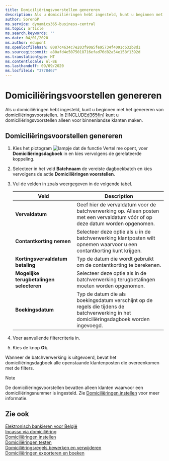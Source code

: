 ```yaml
---
title: Domiciliëringsvoorstellen genereren
description: Als u domiciliëringen hebt ingesteld, kunt u beginnen met het genereren van domiciliëringsvoorstellen. U kunt domiciliëringsvoorstellen alleen voor binnenlandse klanten maken.
author: SorenGP
ms.service: dynamics365-business-central
ms.topic: article
ms.search.keywords: ''
ms.date: 04/01/2020
ms.author: edupont
ms.openlocfilehash: 8087c4634c7e203f90a5fe95734f4091c632b8d1
ms.sourcegitcommit: a80afd4e5075018716efad76d82a54e158f1392d
ms.translationtype: HT
ms.contentlocale: nl-BE
ms.lasthandoff: 09/09/2020
ms.locfileid: "3778467"
---
```

# <a name="generate-domiciliation-suggestions"></a>Domiciliëringsvoorstellen genereren
Als u domiciliëringen hebt ingesteld, kunt u beginnen met het genereren van domiciliëringsvoorstellen. In [!INCLUDE[d365fin](../../includes/d365fin_md.md)] kunt u domiciliëringsvoorstellen alleen voor binnenlandse klanten maken.  

## <a name="to-generate-domiciliation-suggestions"></a>Domiciliëringsvoorstellen genereren  

1.  Kies het pictogram ![lampje dat de functie Vertel me opent](../../media/ui-search/search_small.png "Vertel me wat u wilt doen"), voer **Domiciliëringsdagboek** in en kies vervolgens de gerelateerde koppeling.  
2.  Selecteer in het veld **Batchnaam** de vereiste dagboekbatch en kies vervolgens de actie **Domiciliëringen voorstellen**.  
3.  Vul de velden in zoals weergegeven in de volgende tabel.  

    |Veld|Description|  
    |---------------------------------|---------------------------------------|  
    |**Vervaldatum**|Geef hier de vervaldatum voor de batchverwerking op. Alleen posten met een vervaldatum vóór of op deze datum worden opgenomen.|  
    |**Contantkorting nemen**|Selecteer deze optie als u in de batchverwerking klantposten wilt opnemen waarvoor u een contantkorting kunt krijgen.|  
    |**Kortingsvervaldatum betaling**|Typ de datum die wordt gebruikt om de contantkorting te berekenen.|  
    |**Mogelijke terugbetalingen selecteren**|Selecteer deze optie als in de batchverwerking terugbetalingen moeten worden opgenomen.|  
    |**Boekingsdatum**|Typ de datum die als boekingsdatum verschijnt op de regels die tijdens de batchverwerking in het domiciliëringsdagboek worden ingevoegd.|  

4.  Voer aanvullende filtercriteria in.  
5.  Kies de knop **Ok**.  

Wanneer de batchverwerking is uitgevoerd, bevat het domiciliëringsdagboek alle openstaande klantenposten die overeenkomen met de filters.  

> [!NOTE]  
>  De domiciliëringsvoorstellen bevatten alleen klanten waarvoor een domiciliëringsnummer is ingesteld. Zie [Domiciliëringen instellen](how-to-set-up-domiciliations.md) voor meer informatie.  

## <a name="see-also"></a>Zie ook  
 [Elektronisch bankieren voor België](belgian-electronic-banking.md)   
 [Incasso via domiciliëring](direct-debit-using-domiciliation.md)   
 [Domiciliëringen instellen](how-to-set-up-domiciliations.md)   
 [Domiciliëringen testen](how-to-test-domiciliations.md)   
 [Domiciliëringsregels bewerken en verwijderen](how-to-edit-and-delete-domiciliation-lines.md)   
 [Domiciliëringen exporteren en boeken](how-to-export-and-post-domiciliations.md)
